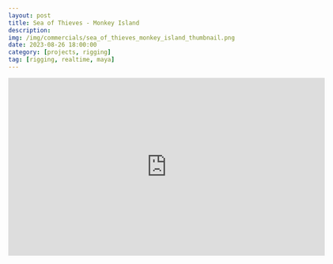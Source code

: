 ```yaml
---
layout: post
title: Sea of Thieves - Monkey Island
description: 
img: /img/commercials/sea_of_thieves_monkey_island_thumbnail.png
date: 2023-08-26 18:00:00
category: [projects, rigging]
tag: [rigging, realtime, maya]
---
```

<p align="center"><iframe width="640" height="360" src="https://www.youtube.com/embed/NzyttU9joXc" frameborder="0" allowfullscreen></iframe></p>
